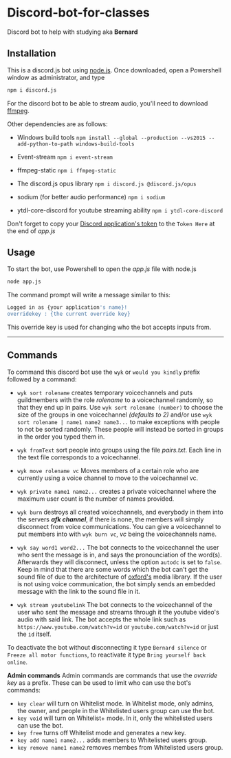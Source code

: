 # Discord-bot-for-classes
Discord bot to help with studying aka **Bernard**

## Installation
This is a discord.js bot using [node.js](https://nodejs.org/en/).
Once downloaded, open a Powershell window as administrator, and type
```bash
npm i discord.js
```
For the discord bot to be able to stream audio, you'll need to download [ffmpeg](https://ffmpeg.org/).

Other dependencies are as follows:

 - Windows build tools 
```npm install --global --production --vs2015 --add-python-to-path windows-build-tools```

 - Event-stream
```npm i event-stream```

 - ffmpeg-static
```npm i ffmpeg-static```

 - The discord.js opus library 
```npm i discord.js @discord.js/opus```

 - sodium (for better audio performance)
```npm i sodium```

 - ytdl-core-discord for youtube streaming ability ```npm i ytdl-core-discord```

Don't forget to copy your [Discord application's token](https://discordapp.com/developers/applications) to the ```Token Here``` at the end of _app.js_

## Usage
To start the bot, use Powershell to open the _app.js_ file with node.js
```bash
node app.js
```
The command prompt will write a message similar to this:
```bash
Logged in as {your application's name}!
overridekey : {the current override key}
```
This override key is used for changing who the bot accepts inputs from.

***
## Commands
To command this discord bot use the `wyk` or `would you kindly` prefix followed by a command:

 - `wyk sort rolename` creates temporary voicechannels and puts guildmembers with the role _rolename_ to a voicechannel randomly, so that they end up in pairs. Use `wyk sort rolename (number)` to choose the size of the groups in one voicechannel _(defaults to 2)_ and/or use `wyk sort rolename | name1 name2 name3...` to make exceptions with people to not be sorted randomly. These people will instead be sorted in groups in the order you typed them in.
 
  - `wyk fromText` sort people into groups using the file *pairs.txt*. Each line in the text file corresponds to a voicechannel.
  
  - `wyk move rolename vc` Moves members of a certain role who are currently using a voice channel to move to the voicechannel vc.
  
  - `wyk private name1 name2...` creates a private voicechannel where the maximum user count is the number of names provided.
  
  - `wyk burn` destroys all created voicechannels, and everybody in them into the servers _**afk channel**_, if there is none, the members will simply disconnect from voice communications. You can give a voicechannel to put members into with `wyk burn vc`, _vc_ being the voicechannels name.
  
 - `wyk say word1 word2...` The bot connects to the voicechannel the user who sent the message is in, and says the pronounciation of the word(s). Afterwards they will disconnect, unless the option `autodc` is set to `false`. Keep in mind that there are some words which the bot can't get the sound file of due to the architecture of [oxford's](https://www.oxfordlearnersdictionaries.com/) media library. If the user is not using voice communication, the bot simply sends an embedded message with the link to the sound file in it.
 
 - `wyk stream youtubelink` The bot connects to the voicechannel of the user who sent the message and streams through it the youtube video's audio with said link. The bot accepts the whole link such as `https://www.youtube.com/watch?v=id` or `youtube.com/watch?v=id` or just the `id` itself.
 
 To deactivate the bot without disconnecting it type `Bernard silence` or `Freeze all motor functions`, to reactivate it type `Bring yourself back online`.
 
 **Admin commands**
 Admin commands are commands that use the *override key* as a prefix. These can be used to limit who can use the bot's commands:
  - `key clear` will turn on Whitelist mode. In Whitelist mode, only admins, the owner, and people in the Whitelisted users group can use the bot.
  - `key void` will turn on Whitelist+ mode. In it, only the whitelisted users can use the bot.
  - `key free` turns off Whitelist mode and generates a new key.
  - `key add name1 name2...` adds members to Whitelisted users group.
  - `key remove name1 name2` removes membes from Whitelisted users group.


